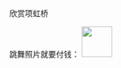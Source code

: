 <html>
<meta charset="UTF-8">欣赏项虹桥
  
<body>
<p>
跳舞照片就要付钱：
<img src=".\eg_cute.gif"  width="55" weight="128"/>
</p>
</body>
</html>



